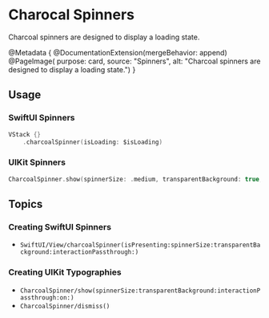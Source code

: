 # Charocal Spinners

Charcoal spinners are designed to display a loading state.

@Metadata {
    @DocumentationExtension(mergeBehavior: append)
    @PageImage(
        purpose: card, 
        source: "Spinners", 
        alt: "Charcoal spinners are designed to display a loading state.")
}

## Usage

### SwiftUI Spinners

```swift
VStack {}
    .charcoalSpinner(isLoading: $isLoading)
```

### UIKit Spinners

```swift
CharcoalSpinner.show(spinnerSize: .medium, transparentBackground: true, interactionPassthrough: true, on: view)
```

## Topics

### Creating SwiftUI Spinners

- ``SwiftUI/View/charcoalSpinner(isPresenting:spinnerSize:transparentBackground:interactionPassthrough:)``

### Creating UIKit Typographies

- ``CharcoalSpinner/show(spinnerSize:transparentBackground:interactionPassthrough:on:)``
- ``CharcoalSpinner/dismiss()``
